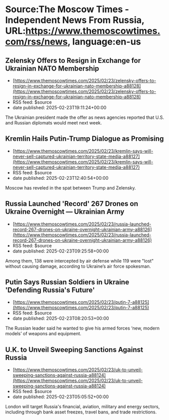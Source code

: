 # Source:The Moscow Times - Independent News From Russia, URL:https://www.themoscowtimes.com/rss/news, language:en-us

## Zelensky Offers to Resign in Exchange for Ukrainian NATO Membership
 - [https://www.themoscowtimes.com/2025/02/23/zelensky-offers-to-resign-in-exchange-for-ukrainian-nato-membership-a88128](https://www.themoscowtimes.com/2025/02/23/zelensky-offers-to-resign-in-exchange-for-ukrainian-nato-membership-a88128)
 - RSS feed: $source
 - date published: 2025-02-23T19:11:24+00:00

The Ukrainian president made the offer as news agencies reported that U.S. and Russian diplomats would meet next week.

## Kremlin Hails Putin-Trump Dialogue as Promising
 - [https://www.themoscowtimes.com/2025/02/23/kremlin-says-will-never-sell-captured-ukrainian-territory-state-media-a88127](https://www.themoscowtimes.com/2025/02/23/kremlin-says-will-never-sell-captured-ukrainian-territory-state-media-a88127)
 - RSS feed: $source
 - date published: 2025-02-23T12:40:54+00:00

Moscow has reveled in the spat between Trump and Zelensky.

## Russia Launched 'Record' 267 Drones on Ukraine Overnight — Ukrainian Army
 - [https://www.themoscowtimes.com/2025/02/23/russia-launched-record-267-drones-on-ukraine-overnight-ukrainian-army-a88126](https://www.themoscowtimes.com/2025/02/23/russia-launched-record-267-drones-on-ukraine-overnight-ukrainian-army-a88126)
 - RSS feed: $source
 - date published: 2025-02-23T09:25:58+00:00

Among them, 138 were intercepted by air defense while 119 were "lost" without causing damage, according to Ukraine’s air force spokesman.

## Putin Says Russian Soldiers in Ukraine 'Defending Russia's Future'
 - [https://www.themoscowtimes.com/2025/02/23/putin-7-a88125](https://www.themoscowtimes.com/2025/02/23/putin-7-a88125)
 - RSS feed: $source
 - date published: 2025-02-23T08:20:53+00:00

The Russian leader said he wanted to give his armed forces ‘new, modern models’ of weapons and equipment.

## U.K. to Unveil Sweeping Sanctions Against Russia
 - [https://www.themoscowtimes.com/2025/02/23/uk-to-unveil-sweeping-sanctions-against-russia-a88124](https://www.themoscowtimes.com/2025/02/23/uk-to-unveil-sweeping-sanctions-against-russia-a88124)
 - RSS feed: $source
 - date published: 2025-02-23T05:05:52+00:00

London will target Russia's financial, aviation, military and energy sectors, including through bank asset freezes, travel bans, and trade restrictions.

